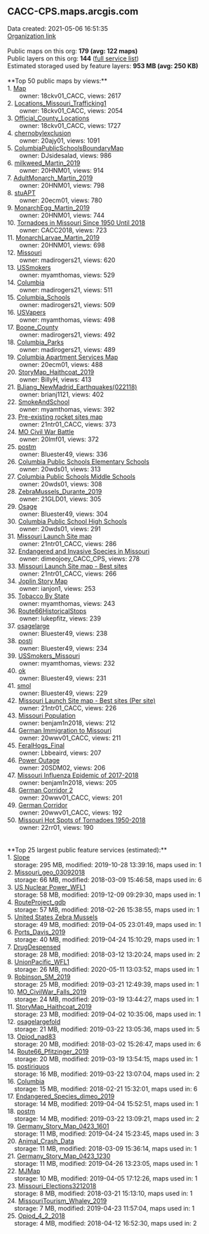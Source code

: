 <h2>CACC-CPS.maps.arcgis.com</h2> Data created: 2021-05-06 16:51:35 <br /><a target='new' href='https://CACC-CPS.maps.arcgis.com'>Organization link</a><br /><br />Public maps on this org: <b>179 (avg: 122 maps)</b><br />Public layers on this org: <b>144 </b>(<a target='new' href='https://services.arcgis.com/6Sw6aVJBVo7OJNqZ/ArcGIS/rest/services'>full service list</a>)<br />Estimated storaged used by feature layers: <b>953 MB (avg: 250 KB)</b><br /><br />**Top 50 public maps by views:**<br />  1. <a target='new' href='https://www.arcgis.com/home/item.html?id=22a446d3e4124043933e374ea4bab20f'>Map</a> <br />  &nbsp;&nbsp;&nbsp;&nbsp; &nbsp;&nbsp;owner: 18ckv01_CACC, views: 2617<br />  2. <a target='new' href='https://www.arcgis.com/home/item.html?id=57ebde9d47a6480c9b82adcf20a67221'>Locations_Missouri_Trafficking1</a> <br />  &nbsp;&nbsp;&nbsp;&nbsp; &nbsp;&nbsp;owner: 18ckv01_CACC, views: 2054<br />  3. <a target='new' href='https://www.arcgis.com/home/item.html?id=f52e9cfdd8064b45af02e585956bb5da'>Official_County_Locations</a> <br />  &nbsp;&nbsp;&nbsp;&nbsp; &nbsp;&nbsp;owner: 18ckv01_CACC, views: 1727<br />  4. <a target='new' href='https://www.arcgis.com/home/item.html?id=67786058725a480896bcab45bdae0dbd'>chernobylexclusion</a> <br />  &nbsp;&nbsp;&nbsp;&nbsp; &nbsp;&nbsp;owner: 20ajy01, views: 1091<br />  5. <a target='new' href='https://www.arcgis.com/home/item.html?id=bbe16a6b0b4a464384d69fdd8cafe25f'>ColumbiaPublicSchoolsBoundaryMap</a> <br />  &nbsp;&nbsp;&nbsp;&nbsp; &nbsp;&nbsp;owner: DJsidesalad, views: 986<br />  6. <a target='new' href='https://www.arcgis.com/home/item.html?id=83962fb355f84976b1f0f733818ebc75'>milkweed_Martin_2019</a> <br />  &nbsp;&nbsp;&nbsp;&nbsp; &nbsp;&nbsp;owner: 20HNM01, views: 914<br />  7. <a target='new' href='https://www.arcgis.com/home/item.html?id=fd76e653a2f6474d87a20a92200062f3'>AdultMonarch_Martin_2019</a> <br />  &nbsp;&nbsp;&nbsp;&nbsp; &nbsp;&nbsp;owner: 20HNM01, views: 798<br />  8. <a target='new' href='https://www.arcgis.com/home/item.html?id=832cf7b1d0e14a4797fdba0a92328235'>stuAPT</a> <br />  &nbsp;&nbsp;&nbsp;&nbsp; &nbsp;&nbsp;owner: 20ecm01, views: 780<br />  9. <a target='new' href='https://www.arcgis.com/home/item.html?id=a457d80ffe0d4d1198ec487b031e93f8'>MonarchEgg_Martin_2019</a> <br />  &nbsp;&nbsp;&nbsp;&nbsp; &nbsp;&nbsp;owner: 20HNM01, views: 744<br />  10. <a target='new' href='https://www.arcgis.com/home/item.html?id=5e64262215a44ee59e13436158b91cc4'>Tornadoes in Missouri Since 1950 Until 2018</a> <br />  &nbsp;&nbsp;&nbsp;&nbsp; &nbsp;&nbsp;owner: CACC2018, views: 723<br />  11. <a target='new' href='https://www.arcgis.com/home/item.html?id=915f72bdd7b0412d9f9abcee8c8fbf04'>MonarchLarvae_Martin_2019</a> <br />  &nbsp;&nbsp;&nbsp;&nbsp; &nbsp;&nbsp;owner: 20HNM01, views: 698<br />  12. <a target='new' href='https://www.arcgis.com/home/item.html?id=1a74be053313496985843f98d2d0f6c8'>Missouri</a> <br />  &nbsp;&nbsp;&nbsp;&nbsp; &nbsp;&nbsp;owner: madirogers21, views: 620<br />  13. <a target='new' href='https://www.arcgis.com/home/item.html?id=2c7a9b6b5fc04b1db558cb5c5048a457'>USSmokers</a> <br />  &nbsp;&nbsp;&nbsp;&nbsp; &nbsp;&nbsp;owner: myamthomas, views: 529<br />  14. <a target='new' href='https://www.arcgis.com/home/item.html?id=946b7f69556c4db8be9c15e4e562108a'>Columbia</a> <br />  &nbsp;&nbsp;&nbsp;&nbsp; &nbsp;&nbsp;owner: madirogers21, views: 511<br />  15. <a target='new' href='https://www.arcgis.com/home/item.html?id=27b89b27b51a4feab1bbbd6f8549fe2a'>Columbia_Schools</a> <br />  &nbsp;&nbsp;&nbsp;&nbsp; &nbsp;&nbsp;owner: madirogers21, views: 509<br />  16. <a target='new' href='https://www.arcgis.com/home/item.html?id=e0cdf8d7fa894f50ac1f45b18020e9a0'>USVapers</a> <br />  &nbsp;&nbsp;&nbsp;&nbsp; &nbsp;&nbsp;owner: myamthomas, views: 498<br />  17. <a target='new' href='https://www.arcgis.com/home/item.html?id=2593c2253e7541c4b7c1e1be857bd5fc'>Boone_County</a> <br />  &nbsp;&nbsp;&nbsp;&nbsp; &nbsp;&nbsp;owner: madirogers21, views: 492<br />  18. <a target='new' href='https://www.arcgis.com/home/item.html?id=a6d52abdc93b4c99b403ee87f219b9f5'>Columbia_Parks</a> <br />  &nbsp;&nbsp;&nbsp;&nbsp; &nbsp;&nbsp;owner: madirogers21, views: 489<br />  19. <a target='new' href='https://www.arcgis.com/home/item.html?id=1cd8969c8d864d9da14e7fe0a7f40b0e'>Columbia Apartment Services Map</a> <br />  &nbsp;&nbsp;&nbsp;&nbsp; &nbsp;&nbsp;owner: 20ecm01, views: 488<br />  20. <a target='new' href='https://www.arcgis.com/home/item.html?id=9b112fe1519f49a69b282336fc140aac'>StoryMap_Haithcoat_2019</a> <br />  &nbsp;&nbsp;&nbsp;&nbsp; &nbsp;&nbsp;owner: BillyH, views: 413<br />  21. <a target='new' href='https://www.arcgis.com/home/item.html?id=e5f8f8a11a91496b8bc9a83a61a32e26'>BJiang_NewMadrid_Earthquakes(022118)</a> <br />  &nbsp;&nbsp;&nbsp;&nbsp; &nbsp;&nbsp;owner: brianj1121, views: 402<br />  22. <a target='new' href='https://www.arcgis.com/home/item.html?id=6c8f4e495c7a44ccbd6cbb75e3e72db8'>SmokeAndSchool</a> <br />  &nbsp;&nbsp;&nbsp;&nbsp; &nbsp;&nbsp;owner: myamthomas, views: 392<br />  23. <a target='new' href='https://www.arcgis.com/home/item.html?id=55e692a0a69e4b2aad7b40d440beba91'>Pre-existing rocket sites map</a> <br />  &nbsp;&nbsp;&nbsp;&nbsp; &nbsp;&nbsp;owner: 21ntr01_CACC, views: 373<br />  24. <a target='new' href='https://www.arcgis.com/home/item.html?id=40c06f1eb59b49dd9daeba9a15fe497f'>MO Civil War Battle</a> <br />  &nbsp;&nbsp;&nbsp;&nbsp; &nbsp;&nbsp;owner: 20lmf01, views: 372<br />  25. <a target='new' href='https://www.arcgis.com/home/item.html?id=884454678bb34bf99895c8d929e1cbe8'>postm</a> <br />  &nbsp;&nbsp;&nbsp;&nbsp; &nbsp;&nbsp;owner: Bluester49, views: 336<br />  26. <a target='new' href='https://www.arcgis.com/home/item.html?id=4226177b40c24dfb888867865bdb6ae7'>Columbia Public Schools Elementary Schools</a> <br />  &nbsp;&nbsp;&nbsp;&nbsp; &nbsp;&nbsp;owner: 20wds01, views: 313<br />  27. <a target='new' href='https://www.arcgis.com/home/item.html?id=bf23c224b6374a8dba9ade96403d2edb'>Columbia Public Schools Middle Schools</a> <br />  &nbsp;&nbsp;&nbsp;&nbsp; &nbsp;&nbsp;owner: 20wds01, views: 308<br />  28. <a target='new' href='https://www.arcgis.com/home/item.html?id=171432a6eb5e4e0da29276b60fd4788c'>ZebraMussels_Durante_2019</a> <br />  &nbsp;&nbsp;&nbsp;&nbsp; &nbsp;&nbsp;owner: 21GLD01, views: 305<br />  29. <a target='new' href='https://www.arcgis.com/home/item.html?id=66dcf29c1d324dd095fef0b477a4abf6'>Osage</a> <br />  &nbsp;&nbsp;&nbsp;&nbsp; &nbsp;&nbsp;owner: Bluester49, views: 304<br />  30. <a target='new' href='https://www.arcgis.com/home/item.html?id=f22fba45b5d840cc897c0f5411c792fd'>Columbia Public School High Schools</a> <br />  &nbsp;&nbsp;&nbsp;&nbsp; &nbsp;&nbsp;owner: 20wds01, views: 291<br />  31. <a target='new' href='https://www.arcgis.com/home/item.html?id=1260066f8f9a4a238665ccec39359217'>Missouri Launch Site map</a> <br />  &nbsp;&nbsp;&nbsp;&nbsp; &nbsp;&nbsp;owner: 21ntr01_CACC, views: 286<br />  32. <a target='new' href='https://www.arcgis.com/home/item.html?id=6f572bcffd7642eea740adec35964bda'>Endangered and Invasive Species in Missouri</a> <br />  &nbsp;&nbsp;&nbsp;&nbsp; &nbsp;&nbsp;owner: dimeojoey_CACC_CPS, views: 278<br />  33. <a target='new' href='https://www.arcgis.com/home/item.html?id=2969ac13a54146f08b32bb076ee1356e'>Missouri Launch Site map - Best sites</a> <br />  &nbsp;&nbsp;&nbsp;&nbsp; &nbsp;&nbsp;owner: 21ntr01_CACC, views: 266<br />  34. <a target='new' href='https://www.arcgis.com/home/item.html?id=0c621400d5444f2a88d6b496e0ff5f04'>Joplin Story Map</a> <br />  &nbsp;&nbsp;&nbsp;&nbsp; &nbsp;&nbsp;owner: ianjon1, views: 253<br />  35. <a target='new' href='https://www.arcgis.com/home/item.html?id=5efb8d5928d64cf49fb6723d8ba9df99'>Tobacco By State</a> <br />  &nbsp;&nbsp;&nbsp;&nbsp; &nbsp;&nbsp;owner: myamthomas, views: 243<br />  36. <a target='new' href='https://www.arcgis.com/home/item.html?id=1764ac2fd9164ff390aac429b5baf2f3'>Route66HistoricalStops</a> <br />  &nbsp;&nbsp;&nbsp;&nbsp; &nbsp;&nbsp;owner: lukepfitz, views: 239<br />  37. <a target='new' href='https://www.arcgis.com/home/item.html?id=a93089926c824c51a14c64b35403ff18'>osagelarge</a> <br />  &nbsp;&nbsp;&nbsp;&nbsp; &nbsp;&nbsp;owner: Bluester49, views: 238<br />  38. <a target='new' href='https://www.arcgis.com/home/item.html?id=a3341ba8fea34db2adc90cc27ff07bab'>posti</a> <br />  &nbsp;&nbsp;&nbsp;&nbsp; &nbsp;&nbsp;owner: Bluester49, views: 234<br />  39. <a target='new' href='https://www.arcgis.com/home/item.html?id=7371483ef2734cc99e2da2a27cab098f'>USSmokers_Missouri</a> <br />  &nbsp;&nbsp;&nbsp;&nbsp; &nbsp;&nbsp;owner: myamthomas, views: 232<br />  40. <a target='new' href='https://www.arcgis.com/home/item.html?id=bf516a5754fc450fac4098cc39abcdfc'>ok</a> <br />  &nbsp;&nbsp;&nbsp;&nbsp; &nbsp;&nbsp;owner: Bluester49, views: 231<br />  41. <a target='new' href='https://www.arcgis.com/home/item.html?id=345eced0d35042d9b0076b6e11a3adbe'>smol</a> <br />  &nbsp;&nbsp;&nbsp;&nbsp; &nbsp;&nbsp;owner: Bluester49, views: 229<br />  42. <a target='new' href='https://www.arcgis.com/home/item.html?id=14222446aa214d99a248ca8b2676695d'>Missouri Launch Site map - Best sites (Per site)</a> <br />  &nbsp;&nbsp;&nbsp;&nbsp; &nbsp;&nbsp;owner: 21ntr01_CACC, views: 226<br />  43. <a target='new' href='https://www.arcgis.com/home/item.html?id=e825afd0adb34973ad7307178f5ecb22'>Missouri Population</a> <br />  &nbsp;&nbsp;&nbsp;&nbsp; &nbsp;&nbsp;owner: benjam1n2018, views: 212<br />  44. <a target='new' href='https://www.arcgis.com/home/item.html?id=d697b09cd075486384a92e08f95b88fa'>German Immigration to Missouri</a> <br />  &nbsp;&nbsp;&nbsp;&nbsp; &nbsp;&nbsp;owner: 20wwv01_CACC, views: 211<br />  45. <a target='new' href='https://www.arcgis.com/home/item.html?id=263983a6eb224ebfacbdeccc555d6cec'>FeralHogs_Final</a> <br />  &nbsp;&nbsp;&nbsp;&nbsp; &nbsp;&nbsp;owner: Lbbeaird, views: 207<br />  46. <a target='new' href='https://www.arcgis.com/home/item.html?id=e5886c198fa24ab8944bf70434ebab91'>Power Outage</a> <br />  &nbsp;&nbsp;&nbsp;&nbsp; &nbsp;&nbsp;owner: 20SDM02, views: 206<br />  47. <a target='new' href='https://www.arcgis.com/home/item.html?id=e0f1fc7632a54c1b83b3a39060f6af79'>Missouri Influenza Epidemic of 2017-2018</a> <br />  &nbsp;&nbsp;&nbsp;&nbsp; &nbsp;&nbsp;owner: benjam1n2018, views: 205<br />  48. <a target='new' href='https://www.arcgis.com/home/item.html?id=cf6a9859934a4789871a1f895a1a3408'>German Corridor 2</a> <br />  &nbsp;&nbsp;&nbsp;&nbsp; &nbsp;&nbsp;owner: 20wwv01_CACC, views: 201<br />  49. <a target='new' href='https://www.arcgis.com/home/item.html?id=13087720b8e943528c1cf23e915e4e81'>German Corridor</a> <br />  &nbsp;&nbsp;&nbsp;&nbsp; &nbsp;&nbsp;owner: 20wwv01_CACC, views: 192<br />  50. <a target='new' href='https://www.arcgis.com/home/item.html?id=83fafb4486d0440c9b8dfd715c5bd243'>Missouri Hot Spots of Tornadoes 1950-2018</a> <br />  &nbsp;&nbsp;&nbsp;&nbsp; &nbsp;&nbsp;owner: 22rr01, views: 190<br /><br /><br />**Top 25 largest public feature services (estimated):**<br /> 1. <a target='new' href='https://www.arcgis.com/home/item.html?id=830f285f3ca1486fbdc9a92131154fed'>Slope</a><br /> &nbsp;&nbsp;&nbsp;&nbsp;storage: 295 MB, modified: 2019-10-28 13:39:16, maps used in: 1<br /> 2. <a target='new' href='https://www.arcgis.com/home/item.html?id=8d39d4c6c19946618ce80cb710020a7e'>Missouri_geo_03092018</a><br /> &nbsp;&nbsp;&nbsp;&nbsp;storage: 66 MB, modified: 2018-03-09 15:46:58, maps used in: 6<br /> 3. <a target='new' href='https://www.arcgis.com/home/item.html?id=e72aabc468cf4842a4db56fb985f042b'>US Nuclear Power_WFL1</a><br /> &nbsp;&nbsp;&nbsp;&nbsp;storage: 58 MB, modified: 2019-12-09 09:29:30, maps used in: 1<br /> 4. <a target='new' href='https://www.arcgis.com/home/item.html?id=631894ec1b0148a4ae69339fcfeafb7a'>RouteProject_gdb</a><br /> &nbsp;&nbsp;&nbsp;&nbsp;storage: 57 MB, modified: 2018-02-26 15:38:55, maps used in: 1<br /> 5. <a target='new' href='https://www.arcgis.com/home/item.html?id=00542c91157d411d98cdf016cd98dd7e'>United States Zebra Mussels</a><br /> &nbsp;&nbsp;&nbsp;&nbsp;storage: 49 MB, modified: 2019-04-05 23:01:49, maps used in: 1<br /> 6. <a target='new' href='https://www.arcgis.com/home/item.html?id=c0c748860e484ac991b60c47b50b2953'>Ports_Davis_2019</a><br /> &nbsp;&nbsp;&nbsp;&nbsp;storage: 40 MB, modified: 2019-04-24 15:10:29, maps used in: 1<br /> 7. <a target='new' href='https://www.arcgis.com/home/item.html?id=17b8c0f152be4dd4bd0dc7ccb02e4b32'>DrugDespensed</a><br /> &nbsp;&nbsp;&nbsp;&nbsp;storage: 28 MB, modified: 2018-03-12 13:20:24, maps used in: 2<br /> 8. <a target='new' href='https://www.arcgis.com/home/item.html?id=5edf329368f6445c986cad4d52919ac9'>UnionPacific_WFL1</a><br /> &nbsp;&nbsp;&nbsp;&nbsp;storage: 26 MB, modified: 2020-05-11 13:03:52, maps used in: 1<br /> 9. <a target='new' href='https://www.arcgis.com/home/item.html?id=4dd1c4606786408b9535d9c1406d69c2'>Robinson_SM_2019</a><br /> &nbsp;&nbsp;&nbsp;&nbsp;storage: 25 MB, modified: 2019-03-21 12:49:39, maps used in: 1<br /> 10. <a target='new' href='https://www.arcgis.com/home/item.html?id=798e034fa57542c392ec4d83148d187a'>MO_CivilWar_Falls_2019</a><br /> &nbsp;&nbsp;&nbsp;&nbsp;storage: 24 MB, modified: 2019-03-19 13:44:27, maps used in: 1<br /> 11. <a target='new' href='https://www.arcgis.com/home/item.html?id=6e320db93c3b49958a8cad6173c03d21'>StoryMap_Haithcoat_2019</a><br /> &nbsp;&nbsp;&nbsp;&nbsp;storage: 23 MB, modified: 2019-04-02 10:35:06, maps used in: 1<br /> 12. <a target='new' href='https://www.arcgis.com/home/item.html?id=804ae149971041618b607eae2b9d1eb2'>osagelargefold</a><br /> &nbsp;&nbsp;&nbsp;&nbsp;storage: 21 MB, modified: 2019-03-22 13:05:36, maps used in: 5<br /> 13. <a target='new' href='https://www.arcgis.com/home/item.html?id=a67c4c28d4f442a0bcfca4af675ba97e'>Opiod_nad83</a><br /> &nbsp;&nbsp;&nbsp;&nbsp;storage: 20 MB, modified: 2018-03-02 15:26:47, maps used in: 6<br /> 14. <a target='new' href='https://www.arcgis.com/home/item.html?id=0107ca4a8c8c4405b9dd7de5f960b4ed'>Route66_Pfitzinger_2019</a><br /> &nbsp;&nbsp;&nbsp;&nbsp;storage: 20 MB, modified: 2019-03-19 13:54:15, maps used in: 1<br /> 15. <a target='new' href='https://www.arcgis.com/home/item.html?id=1dfde0c0e57b4b54a83be41c30c0c43c'>postiriquos</a><br /> &nbsp;&nbsp;&nbsp;&nbsp;storage: 16 MB, modified: 2019-03-22 13:07:04, maps used in: 2<br /> 16. <a target='new' href='https://www.arcgis.com/home/item.html?id=bfc7bf99735943968c5ec6ead0832a75'>Columbia</a><br /> &nbsp;&nbsp;&nbsp;&nbsp;storage: 15 MB, modified: 2018-02-21 15:32:01, maps used in: 6<br /> 17. <a target='new' href='https://www.arcgis.com/home/item.html?id=9f7c3369deaf4ebcbca6bf84a9ba2119'>Endangered_Species_dimeo_2019</a><br /> &nbsp;&nbsp;&nbsp;&nbsp;storage: 14 MB, modified: 2019-04-04 15:52:51, maps used in: 1<br /> 18. <a target='new' href='https://www.arcgis.com/home/item.html?id=1a1e322dcad143f987ac5874ad5e4aa9'>postm</a><br /> &nbsp;&nbsp;&nbsp;&nbsp;storage: 14 MB, modified: 2019-03-22 13:09:21, maps used in: 2<br /> 19. <a target='new' href='https://www.arcgis.com/home/item.html?id=baa09efe5ed249c788b652af76661324'>Germany_Story_Map_0423_1601</a><br /> &nbsp;&nbsp;&nbsp;&nbsp;storage: 11 MB, modified: 2019-04-24 15:23:45, maps used in: 3<br /> 20. <a target='new' href='https://www.arcgis.com/home/item.html?id=b0806a0db0c34885855ee5cae0145dfe'>Animal_Crash_Data</a><br /> &nbsp;&nbsp;&nbsp;&nbsp;storage: 11 MB, modified: 2018-03-09 15:36:14, maps used in: 1<br /> 21. <a target='new' href='https://www.arcgis.com/home/item.html?id=8afc9d3949ab475b89e1c809b329a963'>Germany_Story_Map_0423_1230</a><br /> &nbsp;&nbsp;&nbsp;&nbsp;storage: 11 MB, modified: 2019-04-26 13:23:05, maps used in: 1<br /> 22. <a target='new' href='https://www.arcgis.com/home/item.html?id=a28024f9928d4cad8584cfdda5694cf7'>MJMap</a><br /> &nbsp;&nbsp;&nbsp;&nbsp;storage: 10 MB, modified: 2019-04-05 17:12:26, maps used in: 1<br /> 23. <a target='new' href='https://www.arcgis.com/home/item.html?id=429e77d682a14d59bfece54c7d1465b5'>Missouri_Elections3212018</a><br /> &nbsp;&nbsp;&nbsp;&nbsp;storage: 8 MB, modified: 2018-03-21 15:13:10, maps used in: 1<br /> 24. <a target='new' href='https://www.arcgis.com/home/item.html?id=15d021e7375643338e290a0f7b386006'>MissouriTourism_Whaley_2019</a><br /> &nbsp;&nbsp;&nbsp;&nbsp;storage: 7 MB, modified: 2019-04-23 11:57:04, maps used in: 1<br /> 25. <a target='new' href='https://www.arcgis.com/home/item.html?id=115fcc8d828b479fa9dd76e079313d03'>Opiod_4_2_2018</a><br /> &nbsp;&nbsp;&nbsp;&nbsp;storage: 4 MB, modified: 2018-04-12 16:52:30, maps used in: 2<br />